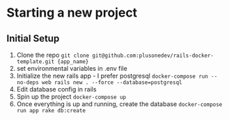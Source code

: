 # Starting a new project
## Initial Setup
1. Clone the repo
`git clone git@github.com:plusonedev/rails-docker-template.git {app_name}`
2. set environmental variables in .env file
3. Initialize the new rails app - I prefer postgresql
`docker-compose run --no-deps web rails new . --force --database=postgresql`
4. Edit database config in rails
5. Spin up the project
`docker-compose up`
6. Once everything is up and running, create the database
`docker-compose run app rake db:create`

